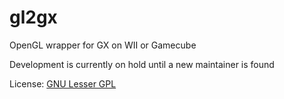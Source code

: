 # gl2gx
OpenGL wrapper for GX on WII or Gamecube

Development is currently on hold until a new maintainer is found

License: [GNU Lesser GPL](http://www.gnu.org/licenses/lgpl.html)
